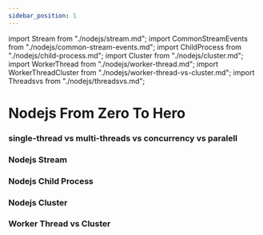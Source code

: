 ```yaml
---
sidebar_position: 1
---
```


import Stream from "./nodejs/stream.md";
import CommonStreamEvents from "./nodejs/common-stream-events.md";
import ChildProcess from "./nodejs/child-process.md";
import Cluster from "./nodejs/cluster.md";
import WorkerThread from "./nodejs/worker-thread.md";
import WorkerThreadCluster from "./nodejs/worker-thread-vs-cluster.md";
import Threadsvs from "./nodejs/threadsvs.md";

# Nodejs From Zero To Hero

### single-thread vs multi-threads vs concurrency vs paralell
<Threadsvs />

### Nodejs Stream
<Stream />

### Nodejs Child Process
<ChildProcess />

### Nodejs Cluster
<Cluster />

### Worker Thread vs Cluster
<WorkerThreadCluster />
